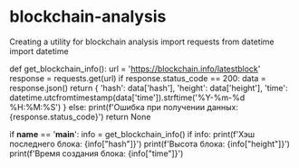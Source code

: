 # blockchain-analysis
Creating a utility for blockchain analysis
import requests
from datetime import datetime

def get_blockchain_info():
    url = 'https://blockchain.info/latestblock'
    response = requests.get(url)
    if response.status_code == 200:
        data = response.json()
        return {
            'hash': data['hash'],
            'height': data['height'],
            'time': datetime.utcfromtimestamp(data['time']).strftime('%Y-%m-%d %H:%M:%S')
        }
    else:
        print(f'Ошибка при получении данных: {response.status_code}')
        return None

if __name__ == '__main__':
    info = get_blockchain_info()
    if info:
        print(f'Хэш последнего блока: {info["hash"]}')
        print(f'Высота блока: {info["height"]}')
        print(f'Время создания блока: {info["time"]}')
